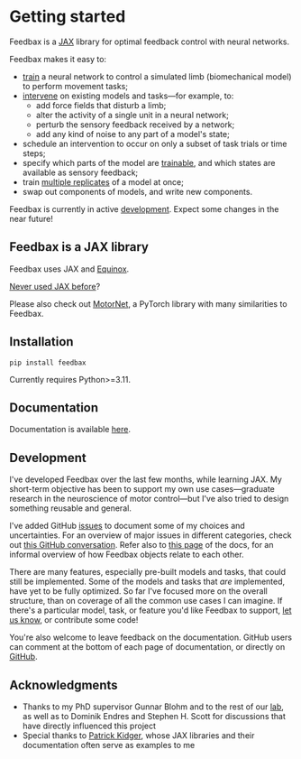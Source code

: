 # Getting started

Feedbax is a [JAX](https://jax.readthedocs.io/en/latest/beginner_guide.html#beginner-guide) library for optimal feedback control with neural networks.

Feedbax makes it easy to:

- [train](https://docs.lprt.ca/feedbax/examples/0_train_simple) a neural network to control a simulated limb (biomechanical model) to perform movement tasks;
- [intervene](https://docs.lprt.ca/feedbax/examples/3_intervening) on existing models and tasks—for example, to:
    - add force fields that disturb a limb;
    - alter the activity of a single unit in a neural network;
    - perturb the sensory feedback received by a network;
    - add any kind of noise to any part of a model's state;
- schedule an intervention to occur on only a subset of task trials or time steps;
- specify which parts of the model are [trainable](https://docs.lprt.ca/feedbax/examples/1_train/#selecting-part-of-the-model-to-train), and which states are available as sensory feedback;
- train [multiple replicates](https://docs.lprt.ca/feedbax/examples/4_vmap) of a model at once;
- swap out components of models, and write new components.
<!-- - track the progress of a training run in Tensorboard. -->

Feedbax is currently in active [development](#development). Expect some changes in the near future!

## Feedbax is a JAX library

Feedbax uses JAX and [Equinox](https://docs.kidger.site/equinox/).

[Never used JAX before](https://docs.lprt.ca/feedbax/examples/pytrees/)?

Please also check out [MotorNet](https://github.com/OlivierCodol/MotorNet), a PyTorch library with many similarities to Feedbax.

## Installation

`pip install feedbax`

Currently requires Python>=3.11.

## Documentation

Documentation is available [here](https://docs.lprt.cd/feedbax).

## Development

I've developed Feedbax over the last few months, while learning JAX. My short-term objective has been to support my own use cases—graduate research in the neuroscience of motor control—but I've also tried to design something reusable and general.

I've added GitHub [issues](https://github.com/mlprt/feedbax/issues) to document some of my choices and uncertainties. For an overview of major issues in different categories, check out [this GitHub conversation](https://github.com/mlprt/feedbax/discussions/27). Refer also to [this page](https://docs.lprt.ca/feedbax/examples/structure) of the docs, for an informal overview of how Feedbax objects relate to each other.

There are many features, especially pre-built models and tasks, that could still be implemented. Some of the models and tasks that *are* implemented, have yet to be fully optimized. So far I've focused more on the overall structure, than on coverage of all the common use cases I can imagine. If there's a particular model, task, or feature you'd like Feedbax to support, [let us know](https://github.com/mlprt/feedbax/issues), or contribute some code!

You're also welcome to leave feedback on the documentation. GitHub users can comment at the bottom of each page of documentation, or directly on [GitHub](https://github.com/mlprt/feedbax/discussions/categories/documentation).

## Acknowledgments

- Thanks to my PhD supervisor Gunnar Blohm and to the rest of our [lab](http://compneurosci.com/), as well as to Dominik Endres and Stephen H. Scott for discussions that have directly influenced this project
- Special thanks to [Patrick Kidger](https://github.com/patrick-kidger), whose JAX libraries and their documentation often serve as examples to me

